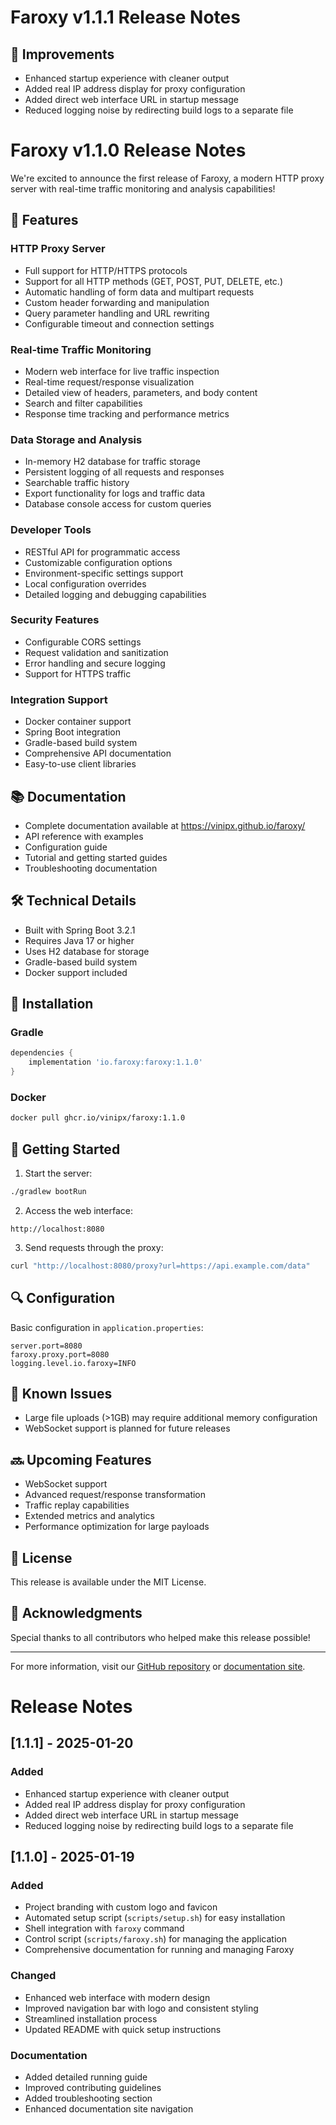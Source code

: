 # Faroxy v1.1.1 Release Notes

## 🔄 Improvements
- Enhanced startup experience with cleaner output
- Added real IP address display for proxy configuration
- Added direct web interface URL in startup message
- Reduced logging noise by redirecting build logs to a separate file

# Faroxy v1.1.0 Release Notes

We're excited to announce the first release of Faroxy, a modern HTTP proxy server with real-time traffic monitoring and analysis capabilities!

## 🚀 Features

### HTTP Proxy Server
- Full support for HTTP/HTTPS protocols
- Support for all HTTP methods (GET, POST, PUT, DELETE, etc.)
- Automatic handling of form data and multipart requests
- Custom header forwarding and manipulation
- Query parameter handling and URL rewriting
- Configurable timeout and connection settings

### Real-time Traffic Monitoring
- Modern web interface for live traffic inspection
- Real-time request/response visualization
- Detailed view of headers, parameters, and body content
- Search and filter capabilities
- Response time tracking and performance metrics

### Data Storage and Analysis
- In-memory H2 database for traffic storage
- Persistent logging of all requests and responses
- Searchable traffic history
- Export functionality for logs and traffic data
- Database console access for custom queries

### Developer Tools
- RESTful API for programmatic access
- Customizable configuration options
- Environment-specific settings support
- Local configuration overrides
- Detailed logging and debugging capabilities

### Security Features
- Configurable CORS settings
- Request validation and sanitization
- Error handling and secure logging
- Support for HTTPS traffic

### Integration Support
- Docker container support
- Spring Boot integration
- Gradle-based build system
- Comprehensive API documentation
- Easy-to-use client libraries

## 📚 Documentation
- Complete documentation available at https://vinipx.github.io/faroxy/
- API reference with examples
- Configuration guide
- Tutorial and getting started guides
- Troubleshooting documentation

## 🛠 Technical Details
- Built with Spring Boot 3.2.1
- Requires Java 17 or higher
- Uses H2 database for storage
- Gradle-based build system
- Docker support included

## 🔧 Installation

### Gradle
```gradle
dependencies {
    implementation 'io.faroxy:faroxy:1.1.0'
}
```

### Docker
```bash
docker pull ghcr.io/vinipx/faroxy:1.1.0
```

## 🌟 Getting Started

1. Start the server:
```bash
./gradlew bootRun
```

2. Access the web interface:
```
http://localhost:8080
```

3. Send requests through the proxy:
```bash
curl "http://localhost:8080/proxy?url=https://api.example.com/data"
```

## 🔍 Configuration

Basic configuration in `application.properties`:
```properties
server.port=8080
faroxy.proxy.port=8080
logging.level.io.faroxy=INFO
```

## 🐛 Known Issues
- Large file uploads (>1GB) may require additional memory configuration
- WebSocket support is planned for future releases

## 🔜 Upcoming Features
- WebSocket support
- Advanced request/response transformation
- Traffic replay capabilities
- Extended metrics and analytics
- Performance optimization for large payloads

## 📝 License
This release is available under the MIT License.

## 🙏 Acknowledgments
Special thanks to all contributors who helped make this release possible!

---

For more information, visit our [GitHub repository](https://github.com/vinipx/faroxy) or [documentation site](https://vinipx.github.io/faroxy/).

# Release Notes

## [1.1.1] - 2025-01-20

### Added
- Enhanced startup experience with cleaner output
- Added real IP address display for proxy configuration
- Added direct web interface URL in startup message
- Reduced logging noise by redirecting build logs to a separate file

## [1.1.0] - 2025-01-19

### Added
- Project branding with custom logo and favicon
- Automated setup script (`scripts/setup.sh`) for easy installation
- Shell integration with `faroxy` command
- Control script (`scripts/faroxy.sh`) for managing the application
- Comprehensive documentation for running and managing Faroxy

### Changed
- Enhanced web interface with modern design
- Improved navigation bar with logo and consistent styling
- Streamlined installation process
- Updated README with quick setup instructions

### Documentation
- Added detailed running guide
- Improved contributing guidelines
- Added troubleshooting section
- Enhanced documentation site navigation
